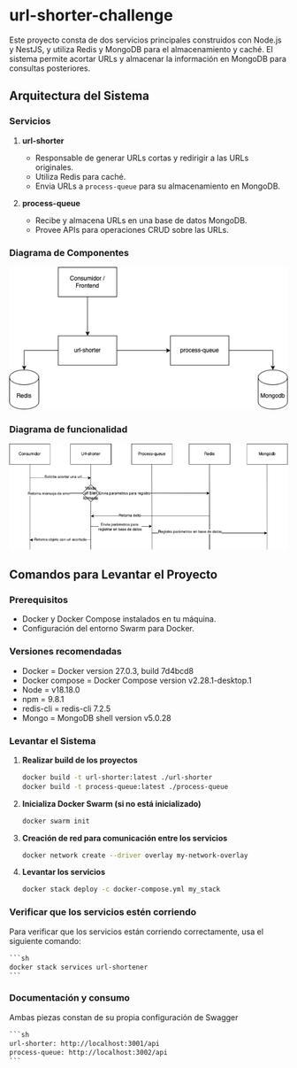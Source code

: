 # url-shorter-challenge

Este proyecto consta de dos servicios principales construidos con Node.js y NestJS, y utiliza Redis y MongoDB para el almacenamiento y caché. El sistema permite acortar URLs y almacenar la información en MongoDB para consultas posteriores.

## Arquitectura del Sistema

### Servicios

1. **url-shorter**

   - Responsable de generar URLs cortas y redirigir a las URLs originales.
   - Utiliza Redis para caché.
   - Envia URLs a `process-queue` para su almacenamiento en MongoDB.

2. **process-queue**
   - Recibe y almacena URLs en una base de datos MongoDB.
   - Provee APIs para operaciones CRUD sobre las URLs.

### Diagrama de Componentes

![Diagrama](./diagrama.png)

### Diagrama de funcionalidad

![Diagrama](./actividad.png)

## Comandos para Levantar el Proyecto

### Prerequisitos

- Docker y Docker Compose instalados en tu máquina.
- Configuración del entorno Swarm para Docker.

### Versiones recomendadas

- Docker = Docker version 27.0.3, build 7d4bcd8
- Docker compose = Docker Compose version v2.28.1-desktop.1
- Node = v18.18.0
- npm = 9.8.1
- redis-cli = redis-cli 7.2.5
- Mongo = MongoDB shell version v5.0.28

### Levantar el Sistema

1. **Realizar build de los proyectos**

   ```sh
   docker build -t url-shorter:latest ./url-shorter
   docker build -t process-queue:latest ./process-queue
   ```

2. **Inicializa Docker Swarm (si no está inicializado)**

   ```sh
   docker swarm init
   ```

3. **Creación de red para comunicación entre los servicios**

   ```sh
   docker network create --driver overlay my-network-overlay
   ```

4. **Levantar los servicios**

   ```sh
   docker stack deploy -c docker-compose.yml my_stack
   ```

### Verificar que los servicios estén corriendo

Para verificar que los servicios están corriendo correctamente, usa el siguiente comando:

    ```sh
    docker stack services url-shortener
    ```

### Documentación y consumo

Ambas piezas constan de su propia configuración de Swagger

    ```sh
    url-shorter: http://localhost:3001/api
    process-queue: http://localhost:3002/api
    ```
